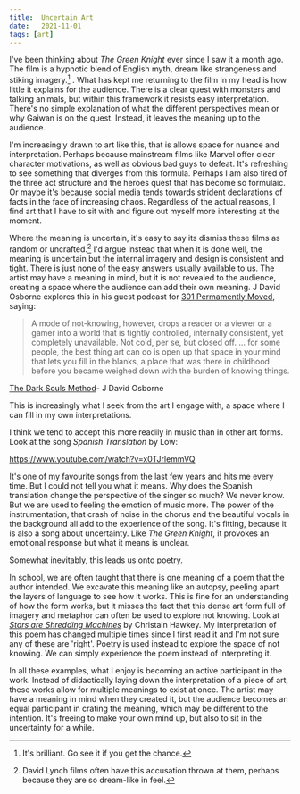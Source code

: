 ```yaml
---
title:  Uncertain Art
date:   2021-11-01
tags: [art]
---
```


I've been thinking about *The Green Knight* ever since I saw it a month ago. The film is a hypnotic blend of English myth, dream like strangeness and stiking imagery.[^1] . What has kept me returning to the film in my head is how little it explains for the audience. There is a clear quest with monsters and talking animals, but within this framework it resists easy interpretation. There's no simple explanation of what the different perspectives mean or why Gaiwan is on the quest. Instead, it leaves the meaning up to the audience.
<!--more-->

I'm increasingly drawn to art like this, that is allows space for nuance and interpretation. Perhaps because mainstream films like Marvel offer clear character motivations, as well as obvious bad guys to defeat. It's refreshing to see something that diverges from this formula. Perhaps I am also tired of the three act structure and the heroes quest that has become so formulaic. Or maybe it's because social media tends towards strident declarations of facts in the face of increasing chaos. Regardless of the actual reasons, I find art that I have to sit with and figure out myself more interesting at the moment.

Where the meaning is uncertain, it's easy to say its dismiss these films as random or uncrafted.[^2] I'd argue instead that when it is done well, the meaning is uncertain but the internal imagery and design is consistent and tight. There is just none of the easy answers usually available to us. The artist may have a meaning in mind, but it is not revealed to the audience, creating a space where the audience can add their own meaning. J David Osborne explores this in his guest podcast for [301 Permamently Moved](https://permanentlymoved.libsyn.com/), saying:

> A mode of not-knowing, however, drops a reader or a viewer or a gamer into a world that is tightly controlled, internally consistent, yet completely unavailable. Not cold, per se, but closed off.
>...
> for some people, the best thing art can do is open up that space in your mind that lets you fill in the blanks, a place that was there in childhood before you became weighed down with the burden of knowing things.
<figcaption> <a href="https://brokenriverbooks.com/2021/06/12/301-transcript-06-12-21/">The Dark Souls Method</a>- J David Osborne</figcaption>

This is increasingly what I seek from the art I engage with, a space where I can fill in my own interpretations.

I think we tend to accept this more readily in music than in other art forms. Look at the song *Spanish Translation* by Low:

https://www.youtube.com/watch?v=x0TJrlemmVQ

It's one of my favourite songs from the last few years and hits me every time. But I could not tell you what it means. Why does the Spanish translation change the perspective of the singer so much? We never know. But we are used to feeling the emotion of music more. The power of the instrumentation, that crash of noise in the chorus and the beautiful vocals in the background all add to the experience of the song. It's fitting, because it is also a song about uncertainty. Like *The Green Knight*, it provokes an emotional response but what it means is unclear.

Somewhat inevitably, this leads us onto poetry.

In school, we are often taught that there is one meaning of a poem that the author intended. We excavate this meaning like an autopsy, peeling apart the layers of language to see how it works. This is fine for an understanding of how the form works, but it misses the fact that this dense art form full of imagery and metaphor can often be used to explore not knowing. Look at [*Stars are Shredding Machines*](https://pen.org/stars-are-shredding-machines%C2%9D-and-from-my-mothers-sleep/) by Christain Hawkey. My interpretation of this poem has changed multiple times since I first read it and I'm not sure any of these are 'right'. Poetry is used instead to explore the space of not knowing. We can simply experience the poem instead of interpreting it.

In all these examples, what I enjoy is becoming an active participant in the work. Instead of didactically laying down the interpretation of a piece of art, these works allow for multiple meanings to exist at once. The artist may have a meaning in mind when they created it, but the audience becomes an equal participant in crating the meaning, which may be different to the intention. It's freeing to make your own mind up, but also to sit in the uncertainty for a while.

[^1]: It's brilliant. Go see it if you get the chance.
[^2]: David Lynch films often have this accusation thrown at them, perhaps because they are so dream-like in feel.
